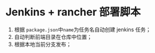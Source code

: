 # Jenkins + rancher 部署脚本

1. 根据 `package.json`中`name`为任务名自动创建 jenkins 任务；
1. 自动判断前端目录在仓库中位置；
1. 根据本地当前分支发布；
